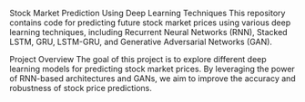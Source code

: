Stock Market Prediction Using Deep Learning Techniques
This repository contains code for predicting future stock market prices using various deep learning techniques, including Recurrent Neural Networks (RNN), Stacked LSTM, GRU, LSTM-GRU, and Generative Adversarial Networks (GAN).

Project Overview
The goal of this project is to explore different deep learning models for predicting stock market prices. By leveraging the power of RNN-based architectures and GANs, we aim to improve the accuracy and robustness of stock price predictions.
